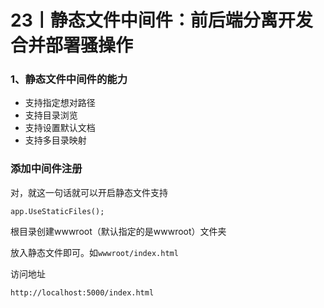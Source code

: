 # 23丨静态文件中间件：前后端分离开发合并部署骚操作

### 1、静态文件中间件的能力

- 支持指定想对路径
- 支持目录浏览
- 支持设置默认文档
- 支持多目录映射



### 添加中间件注册

对，就这一句话就可以开启静态文件支持

```
app.UseStaticFiles();
```

根目录创建wwwroot（默认指定的是wwwroot）文件夹

放入静态文件即可。如`wwwroot/index.html`

访问地址

```
http://localhost:5000/index.html
```

